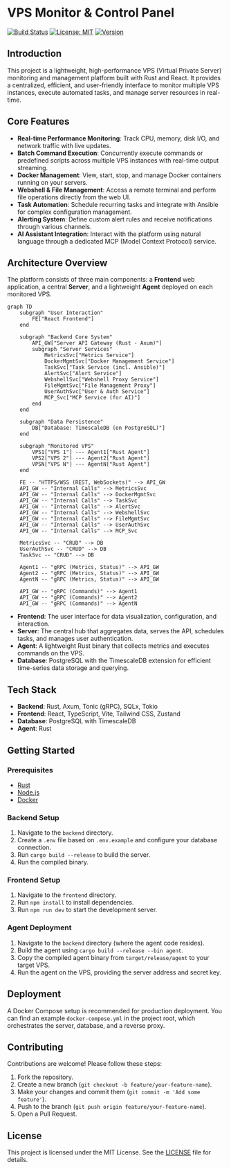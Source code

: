 # VPS Monitor & Control Panel

[![Build Status](https://img.shields.io/badge/build-passing-brightgreen)](https://github.com/moonheart/NodeNexus)
[![License: MIT](https://img.shields.io/badge/License-MIT-yellow.svg)](https://opensource.org/licenses/MIT)
[![Version](https://img.shields.io/badge/version-0.1.1-blue)](https://github.com/moonheart/NodeNexus)

## Introduction

This project is a lightweight, high-performance VPS (Virtual Private Server) monitoring and management platform built with Rust and React. It provides a centralized, efficient, and user-friendly interface to monitor multiple VPS instances, execute automated tasks, and manage server resources in real-time.

## Core Features

- **Real-time Performance Monitoring**: Track CPU, memory, disk I/O, and network traffic with live updates.
- **Batch Command Execution**: Concurrently execute commands or predefined scripts across multiple VPS instances with real-time output streaming.
- **Docker Management**: View, start, stop, and manage Docker containers running on your servers.
- **Webshell & File Management**: Access a remote terminal and perform file operations directly from the web UI.
- **Task Automation**: Schedule recurring tasks and integrate with Ansible for complex configuration management.
- **Alerting System**: Define custom alert rules and receive notifications through various channels.
- **AI Assistant Integration**: Interact with the platform using natural language through a dedicated MCP (Model Context Protocol) service.

## Architecture Overview

The platform consists of three main components: a **Frontend** web application, a central **Server**, and a lightweight **Agent** deployed on each monitored VPS.

```mermaid
graph TD
    subgraph "User Interaction"
        FE["React Frontend"]
    end

    subgraph "Backend Core System"
        API_GW["Server API Gateway (Rust - Axum)"]
        subgraph "Server Services"
            MetricsSvc["Metrics Service"]
            DockerMgmtSvc["Docker Management Service"]
            TaskSvc["Task Service (incl. Ansible)"]
            AlertSvc["Alert Service"]
            WebshellSvc["Webshell Proxy Service"]
            FileMgmtSvc["File Management Proxy"]
            UserAuthSvc["User & Auth Service"]
            MCP_Svc["MCP Service (for AI)"]
        end
    end

    subgraph "Data Persistence"
        DB["Database: TimescaleDB (on PostgreSQL)"]
    end

    subgraph "Monitored VPS"
        VPS1["VPS 1"] --- Agent1["Rust Agent"]
        VPS2["VPS 2"] --- Agent2["Rust Agent"]
        VPSN["VPS N"] --- AgentN["Rust Agent"]
    end

    FE -- "HTTPS/WSS (REST, WebSockets)" --> API_GW
    API_GW -- "Internal Calls" --> MetricsSvc
    API_GW -- "Internal Calls" --> DockerMgmtSvc
    API_GW -- "Internal Calls" --> TaskSvc
    API_GW -- "Internal Calls" --> AlertSvc
    API_GW -- "Internal Calls" --> WebshellSvc
    API_GW -- "Internal Calls" --> FileMgmtSvc
    API_GW -- "Internal Calls" --> UserAuthSvc
    API_GW -- "Internal Calls" --> MCP_Svc

    MetricsSvc -- "CRUD" --> DB
    UserAuthSvc -- "CRUD" --> DB
    TaskSvc -- "CRUD" --> DB

    Agent1 -- "gRPC (Metrics, Status)" --> API_GW
    Agent2 -- "gRPC (Metrics, Status)" --> API_GW
    AgentN -- "gRPC (Metrics, Status)" --> API_GW

    API_GW -- "gRPC (Commands)" --> Agent1
    API_GW -- "gRPC (Commands)" --> Agent2
    API_GW -- "gRPC (Commands)" --> AgentN
```

- **Frontend**: The user interface for data visualization, configuration, and interaction.
- **Server**: The central hub that aggregates data, serves the API, schedules tasks, and manages user authentication.
- **Agent**: A lightweight Rust binary that collects metrics and executes commands on the VPS.
- **Database**: PostgreSQL with the TimescaleDB extension for efficient time-series data storage and querying.

## Tech Stack

- **Backend**: Rust, Axum, Tonic (gRPC), SQLx, Tokio
- **Frontend**: React, TypeScript, Vite, Tailwind CSS, Zustand
- **Database**: PostgreSQL with TimescaleDB
- **Agent**: Rust

## Getting Started

### Prerequisites

- [Rust](https://www.rust-lang.org/tools/install)
- [Node.js](https://nodejs.org/)
- [Docker](https://www.docker.com/get-started)

### Backend Setup

1.  Navigate to the `backend` directory.
2.  Create a `.env` file based on `.env.example` and configure your database connection.
3.  Run `cargo build --release` to build the server.
4.  Run the compiled binary.

### Frontend Setup

1.  Navigate to the `frontend` directory.
2.  Run `npm install` to install dependencies.
3.  Run `npm run dev` to start the development server.

### Agent Deployment

1.  Navigate to the `backend` directory (where the agent code resides).
2.  Build the agent using `cargo build --release --bin agent`.
3.  Copy the compiled agent binary from `target/release/agent` to your target VPS.
4.  Run the agent on the VPS, providing the server address and secret key.

## Deployment

A Docker Compose setup is recommended for production deployment. You can find an example `docker-compose.yml` in the project root, which orchestrates the server, database, and a reverse proxy.

## Contributing

Contributions are welcome! Please follow these steps:

1.  Fork the repository.
2.  Create a new branch (`git checkout -b feature/your-feature-name`).
3.  Make your changes and commit them (`git commit -m 'Add some feature'`).
4.  Push to the branch (`git push origin feature/your-feature-name`).
5.  Open a Pull Request.

## License

This project is licensed under the MIT License. See the [LICENSE](LICENSE) file for details.